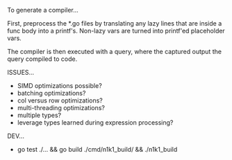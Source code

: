 To generate a compiler...

First, preprocess the *.go files by translating any lazy lines that
are inside a func body into a printf's.  Non-lazy vars are turned into
printf'ed placeholder vars.

The compiler is then executed with a query, where the captured output
the query compiled to code.

ISSUES...
- SIMD optimizations possible?
- batching optimizations?
- col versus row optimizations?
- multi-threading optimizations?
- multiple types?
- leverage types learned during expression processing?

DEV...
- go test ./... && go build ./cmd/n1k1_build/ && ./n1k1_build